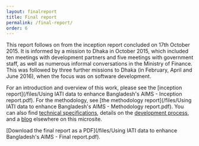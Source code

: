 ```yaml
---
layout: finalreport
title: Final report
permalink: /final-report/
order: 6
---
```


This report follows on from the inception report concluded on 17th October 2015. It is informed by a mission to Dhaka in October 2015, which included ten meetings with development partners and five meetings with government staff, as well as numerous informal conversations in the Ministry of Finance. This was followed by three further missions to Dhaka (in February, April and June 2016), when the focus was on software development.
 
For an introduction and overview of this work, please see the [inception report](/files/Using IATI data to enhance Bangladesh's AIMS - Inception report.pdf). For the methodology, see [the methodology report](/files/Using IATI data to enhance Bangladesh's AIMS - Methodology report.pdf). You can also find [technical specifications](/documentation/), details on the [development process](/development/), and a [blog](/blog/) elsewhere on this microsite.

[Download the final report as a PDF](/files/Using IATI data to enhance Bangladesh's AIMS - Final report.pdf).
